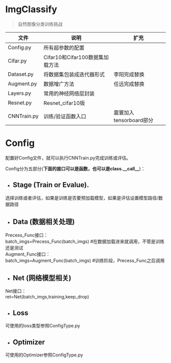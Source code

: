 # ImgClassify
>自然图像分类训练挑战

|文件|说明|扩充|
|------|------|------|
|Config.py|所有超参数的配置|
|Cifar.py|Cifar10和Cifar100数据集加载方法
|Dataset.py|将数据集包装成迭代器形式|李阳完成替换|
|Augment.py|数据增广方法|任远完成替换
|Layers.py|常用的神经网络层封装
|Resnet.py|Resnet_cifar10版|
|CNNTrain.py|训练/验证函数入口|震寰加入tensorboard部分|

# Config
配置好Config文件，就可以执行CNNTrain.py完成训练或评估。

Config分为五部分(**下面的接口可以是函数，也可以是class.__call\__**)：  
* ## Stage (Train or Evalue).  
选择训练或者评估，如果是训练是否要预加载模型，如果是评估设置模型路径/数据路径
* ## Data (数据相关处理)
Precess_Func接口：  
batch_imgs=Precess_Func(batch_imgs) #在数据加载进来就调用，不管是训练还是测试  
Augment_Func接口：  
batch_imgs=Augment_Func(batch_imgs) #训练阶段，Precess_Func之后调用  
* ## Net (网络模型相关)
Net接口：  
ret=Net(batch_imgs,training,keep_drop)
* ## Loss  
可使用的loss类型参照ConfigType.py  
* ## Optimizer
可使用的Optimizer参照ConfigType.py